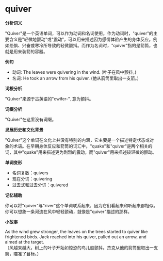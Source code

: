 # quiver

**分析词义**

  

"Quiver"是一个英语单词，可以作为动词和名词使用。作为动词时，"quiver"的主要含义是"轻微地颤动"或"震动"，可以用来描述因为感情体验产生的身体反应，例如恐惧、兴奋或寒冷所导致的轻微颤抖。而作为名词时，"quiver"指的是箭筒，也就是用来装箭的容器。

  

**例句**

  

*   动词: The leaves were quivering in the wind. (叶子在风中颤抖。)
*   名词: He took an arrow from his quiver. (他从箭筒里取出一支箭。)

  

**词根分析**

  

"Quiver"来源于古英语的"cwifer-", 意为颤抖。

  

**词缀分析**

  

"Quiver"在这里没有词缀。

  

**发展历史和文化背景**

  

"Quiver"这个单词在文化上并没有特别的内涵，它主要是一个描述特定状态或对象的术语。在早期身体反应和箭筒的词汇中，"quake"和"quiver"是两个相关的词，其中"quake"用来描述更为剧烈的震动，而"quiver"用来描述较轻微的颤动。

  

**单词变形**

  

*   名词复数：quivers
*   现在分词：quivering
*   过去式和过去分词：quivered

  

**记忆辅助**

  

你可以将"quiver"与"river"这个单词联系起来，因为它们看起来和听起来都相似。你可以想象一条河流在风中轻轻颤动，就像是"quiver"描述的那样。

  

**小故事**

  

As the wind grew stronger, the leaves on the trees started to quiver like frightened birds. Jack reached into his quiver, pulled out an arrow, and aimed at the target.  
（风越来越大，树上的叶子开始如惊恐的鸟儿般颤抖。杰克从他的箭筒里取出一支箭，瞄准了目标。）
